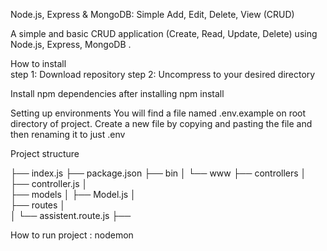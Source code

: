 Node.js, Express & MongoDB: Simple Add, Edit, Delete, View (CRUD) 

A simple and basic CRUD application (Create, Read, Update, Delete) using Node.js, Express, MongoDB .

How to install  
step 1: Download repository 
step 2: Uncompress to your desired directory

Install npm dependencies after installing 
 npm install 

Setting up environments
 You will find a file named .env.example on root directory of project.
 Create a new file by copying and pasting the file and then renaming it to just .env

Project structure 


├── index.js
├── package.json
├── bin
│   └── www
├── controllers
│   ├── controller.js
│   
├── models
│   ├── Model.js
│   
├── routes
│  
│   └── assistent.route.js
├──  

How to run project :
nodemon 


